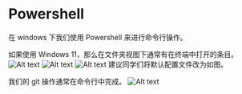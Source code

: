 # Powershell

在 windows 下我们使用 Powershell 来进行命令行操作。

如果使用 Windows 11，那么在文件夹视图下通常有在终端中打开的条目。
![Alt text](ps_images/image.png)
![Alt text](ps_images/image-1.png)
![Alt text](ps_images/image-2.png)
建议同学们将默认配置文件改为如图。

我们的 git 操作通常在命令行中完成。
![Alt text](ps_images/image-3.png)
